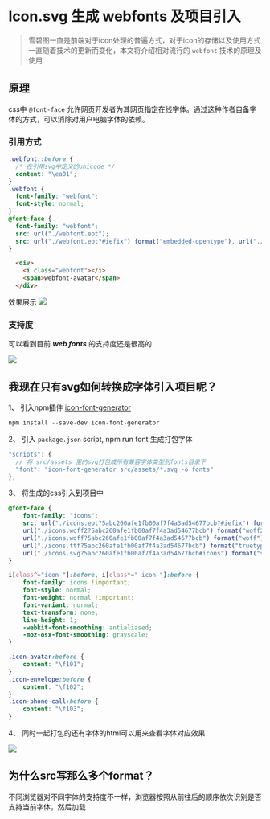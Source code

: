 # Icon.svg 生成 webfonts 及项目引入

> 雪碧图一直是前端对于icon处理的普遍方式，对于icon的存储以及使用方式一直随着技术的更新而变化，本文将介绍相对流行的 `webfont` 技术的原理及使用

## 原理

css中 `@font-face` 允许网页开发者为其网页指定在线字体。通过这种作者自备字体的方式，可以消除对用户电脑字体的依赖。

### 引用方式

```css
.webfont::before {
  /* 在引用svg中定义的unicode */
  content: "\ea01";
}
.webfont {
  font-family: "webfont";
  font-style: normal;
}
@font-face {
  font-family: "webfont";
  src: url("./webfont.eot");
  src: url("./webfont.eot?#iefix") format("embedded-opentype"), url("./webfont.woff2") format("woff2"), url("./webfont.woff") format("woff"), url("./webfont.ttf") format("truetype"), url("./webfont.svg#webfont") format("svg");
}
```
```html
  <div>
    <i class="webfont"></i>
    <span>webfont-avatar</span>
  </div>
```

效果展示
![](https://i.loli.net/2020/02/12/6TQ9yAvaphr384Z.png)

### 支持度

可以看到目前 ***web fonts*** 的支持度还是很高的

![](https://i.loli.net/2020/02/12/vkTAnxzE9i1byQ3.png)


## 我现在只有svg如何转换成字体引入项目呢？

1、 引入npm插件 [icon-font-generator](https://www.npmjs.com/package/icon-font-generator)

```javascript
npm install --save-dev icon-font-generator
```

2、 引入 `package.json` script, npm run font 生成打包字体

```javascript
"scripts": {
  // 将 src/assets 里的svg打包成所有兼容字体类型到fonts目录下
  "font": "icon-font-generator src/assets/*.svg -o fonts"
},
```

3、 将生成的css引入到项目中

```css
@font-face {
    font-family: "icons";
    src: url("./icons.eot?5abc260afe1fb00af7f4a3ad54677bcb?#iefix") format("embedded-opentype"),
    url("./icons.woff2?5abc260afe1fb00af7f4a3ad54677bcb") format("woff2"),
    url("./icons.woff?5abc260afe1fb00af7f4a3ad54677bcb") format("woff"),
    url("./icons.ttf?5abc260afe1fb00af7f4a3ad54677bcb") format("truetype"),
    url("./icons.svg?5abc260afe1fb00af7f4a3ad54677bcb#icons") format("svg");
}

i[class^="icon-"]:before, i[class*=" icon-"]:before {
    font-family: icons !important;
    font-style: normal;
    font-weight: normal !important;
    font-variant: normal;
    text-transform: none;
    line-height: 1;
    -webkit-font-smoothing: antialiased;
    -moz-osx-font-smoothing: grayscale;
}

.icon-avatar:before {
    content: "\f101";
}
.icon-envelope:before {
    content: "\f102";
}
.icon-phone-call:before {
    content: "\f103";
}
```

4、 同时一起打包的还有字体的html可以用来查看字体对应效果

![](https://i.loli.net/2020/02/16/kMCR2lUtzDYqSLs.png)



## 为什么src写那么多个format？

不同浏览器对不同字体的支持度不一样，浏览器按照从前往后的顺序依次识别是否支持当前字体，然后加载

